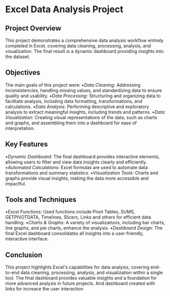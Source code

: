 # Excel Data Analysis Project

## Project Overview

This project demonstrates a comprehensive data analysis workflow entirely completed in Excel, covering data cleaning, processing, analysis, and visualization. The final result is a dynamic dashboard providing insights into the dataset.

## Objectives

The main goals of this project were:
•_Data Cleaning:_ Addressing inconsistencies, handling missing values, and standardizing data to ensure quality and usability.
•_Data Processing:_ Structuring and organizing data to facilitate analysis, including data formatting, transformations, and calculations.
•_Data Analysis:_ Performing descriptive and exploratory analysis to extract meaningful insights, including trends and patterns.
•_Data Visualization:_ Creating visual representations of the data, such as charts and graphs, and assembling them into a dashboard for ease of interpretation.

## Key Features

•_Dynamic Dashboard:_ The final dashboard provides interactive elements, allowing users to filter and view data insights clearly and efficiently.
•_Automated Calculations:_ Excel formulas are used to automate data transformations and summary statistics.
•_Visualization Tools:_ Charts and graphs provide visual insights, making the data more accessible and impactful.

## Tools and Techniques

•_Excel Functions:_ Used functions include Pivot Tables, SUMS, GETPIVOTDATA, Timelines, Slicers, Links and others for efficient data handling.
•_Charts & Graphs:_ A variety of visualizations, including bar charts, line graphs, and pie charts, enhance the analysis.
•_Dashboard Design:_ The final Excel dashboard consolidates all insights into a user-friendly, interactive interface.

## Conclusion

This project highlights Excel's capabilities for data analysis, covering end-to-end data cleaning, processing, analysis, and visualization within a single tool. The final dashboard provides valuable insights and a foundation for more advanced analysis in future projects. And dashboard created with links for increace the user interaction
